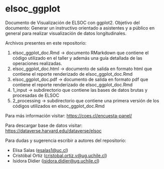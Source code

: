 # elsoc_ggplot
Documento de Visualización de ELSOC con ggplot2. Objetivo del documento: Generar un instructivo orientado a asistentes y a público en general para realizar visualización de datos longitudinales.

Archivos presentes en este repositorio:

1. elsoc_ggplot_doc.Rmd -> documento RMarkdown que contiene el código utilizado en el taller y además una guía detallada de las operaciones realizadas.
2. elsoc_ggplot_doc.html -> documento de salida en formato html que contiene el reporte renderizado de elsoc_ggplot_doc.Rmd
3. elsoc_ggplot_doc.pdf -> documento de salida en formato pdf que contiene el reporte renderizado de elsoc_ggplot_doc.Rmd
4. 1_input -> subdirectorio que contiene las bases de datos brutas y procesadas de ELSOC
5. 2_processing -> subdirectorio que contiene una primera versión de los códigos utilizados en elsoc_ggplot_doc.Rmd

Para más información visitar: https://coes.cl/encuesta-panel/

Para descargar base de datos visitar: https://dataverse.harvard.edu/dataverse/elsoc

Para dudas y sugerencia escribir a autores del repositorio:
- Elisa Salas (esalas1@uc.cl)
- Cristóbal Ortiz (cristobal.ortiz.v@ug.uchile.cl)
- Isidora Didier (isidora.didier@ug.uchile.cl)
